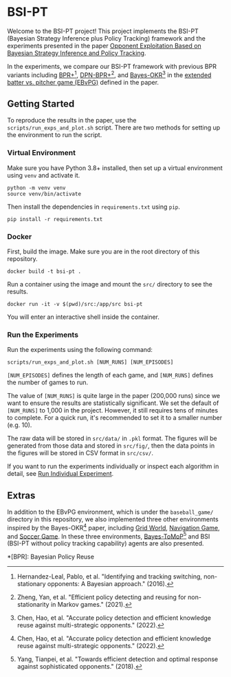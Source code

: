 # BSI-PT

Welcome to the BSI-PT project! This project implements the BSI-PT (Bayesian Strategy Inference plus Policy Tracking) framework and the experiments presented in the paper [Opponent Exploitation Based on Bayesian Strategy Inference and Policy Tracking](https://ieeexplore.ieee.org/document/10148618).

In the experiments, we compare our BSI-PT framework with previous BPR variants including [BPR+](https://researchspace.csir.co.za/dspace/bitstream/handle/10204/9091/Hernandez-Leal_2016.pdf?sequence=1&isAllowed=y)[^bpr], [DPN-BPR+](https://drive.google.com/file/d/1FMxWLF3hAgKTomp-foczAY3ppfF-GE-2/view)[^dpn-bpr], and [Bayes-OKR](https://www.sciencedirect.com/science/article/abs/pii/S0950705122001605)[^okr] in the [extended batter vs. pitcher game (EBvPG)](environments/baseball_game.md) defined in the paper.

## Getting Started

To reproduce the results in the paper, use the `scripts/run_exps_and_plot.sh` script. There are two methods for setting up the environment to run the script.

### Virtual Environment

Make sure you have Python 3.8+ installed, then set up a virtual environment using `venv` and activate it.

```
python -m venv venv
source venv/bin/activate
```

Then install the dependencies in `requirements.txt` using `pip`.

```
pip install -r requirements.txt
```

### Docker

First, build the image. Make sure you are in the root directory of this repository.

```
docker build -t bsi-pt .
```

Run a container using the image and mount the `src/` directory to see the results.

```
docker run -it -v $(pwd)/src:/app/src bsi-pt
```

You will enter an interactive shell inside the container.

### Run the Experiments

Run the experiments using the following command:

```
scripts/run_exps_and_plot.sh [NUM_RUNS] [NUM_EPISODES]
```

`[NUM_EPISODES]` defines the length of each game, and `[NUM_RUNS]` defines the number of games to run.

The value of `[NUM_RUNS]` is quite large in the paper (200,000 runs) since we want to ensure the results are statistically significant. We set the default of `[NUM_RUNS]` to 1,000 in the project. However, it still requires tens of minutes to complete. For a quick run, it's recommended to set it to a smaller number (e.g. 10).

The raw data will be stored in `src/data/` in `.pkl` format. The figures will be generated from those data and stored in `src/fig/`, then the data points in the figures will be stored in CSV format in `src/csv/`.

If you want to run the experiments individually or inspect each algorithm in detail, see [Run Individual Experiment](detail.md).

## Extras

In addition to the EBvPG environment, which is under the `baseball_game/` directory in this repository, we also implemented three other environments inspired by the Bayes-OKR[^okr] paper, including [Grid World](environments/grid_world.md), [Navigation Game](environments/navigation_game.md), and [Soccer Game](environments/soccer_game.md). In these three environments, [Bayes-ToMoP](https://arxiv.org/pdf/1809.04240)[^tom] and BSI (BSI-PT without policy tracking capability) agents are also presented.

*[BPR]: Bayesian Policy Reuse

[^bpr]: Hernandez-Leal, Pablo, et al. "Identifying and tracking switching, non-stationary opponents: A Bayesian approach." (2016).
[^dpn-bpr]: Zheng, Yan, et al. "Efficient policy detecting and reusing for non-stationarity in Markov games." (2021).
[^okr]: Chen, Hao, et al. "Accurate policy detection and efficient knowledge reuse against multi-strategic opponents." (2022).
[^tom]: Yang, Tianpei, et al. "Towards efficient detection and optimal response against sophisticated opponents." (2018).
